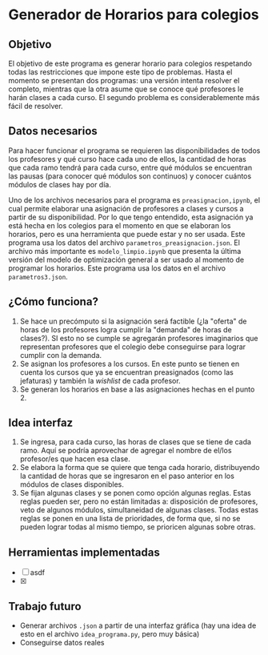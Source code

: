 # Generador de Horarios para colegios

## Objetivo
El objetivo de este programa es generar horario para colegios respetando todas las restricciones que impone este tipo de problemas. Hasta el momento se presentan dos programas: una versión intenta resolver el completo, mientras que la otra asume que se conoce qué profesores le harán clases a cada curso. El segundo problema es considerablemente más fácil de resolver.

## Datos necesarios
Para hacer funcionar el programa se requieren las disponibilidades de todos los profesores y qué curso hace cada uno de ellos, la cantidad de horas que cada ramo tendrá para cada curso, entre qué módulos se encuentran las pausas (para conocer qué módulos son continuos) y conocer cuántos módulos de clases hay por día.

Uno de los archivos necesarios para el programa es `preasignacion,ipynb`, el cual permite elaborar una asignación de profesores a clases y cursos a partir de su disponibilidad. Por lo que tengo entendido, esta asignación ya está hecha en los colegios para el momento en que se elaboran los horarios, pero es una herramienta que puede estar y no ser usada. Este programa usa los datos del archivo `parametros_preasignacion.json`.
El archivo más importante es `modelo_limpio.ipynb` que presenta la última versión del modelo de optimización general a ser usado al momento de programar los horarios. Este programa usa los datos en el archivo `parametros3.json`. 

## ¿Cómo funciona?
1. Se hace un precómputo si la asignación será factible (¿la "oferta" de horas de los profesores logra cumplir la "demanda" de horas de clases?). SI esto no se cumple se agregarán profesores imaginarios que representan profesores que el colegio debe conseguirse para lograr cumplir con la demanda.
2. Se asignan los profesores a los cursos. En este punto se tienen en cuenta los cursos que ya se encuentran preasignados (como las jefaturas) y también la *wishlist* de cada profesor.
3. Se generan los horarios en base a las asignaciones hechas en el punto 2.

## Idea interfaz
1. Se ingresa, para cada curso, las horas de clases que se tiene de cada ramo. Aquí se podría aprovechar de agregar el nombre de el/los profesor/es que hacen esa clase.
2. Se elabora la forma que se quiere que tenga cada horario, distribuyendo la cantidad de horas que se ingresaron en el paso anterior en los módulos de clases disponibles.
3. Se fijan algunas clases y se ponen como opción algunas reglas. Estas reglas pueden ser, pero no están limitadas a: disposición de profesores, veto de algunos módulos, simultaneidad de algunas clases. Todas estas reglas se ponen en una lista de prioridades, de forma que, si no se pueden lograr todas al mismo tiempo, se prioricen algunas sobre otras.

## Herramientas implementadas
- [ ] asdf
- [x]

## Trabajo futuro
- Generar archivos `.json` a partir de una interfaz gráfica (hay una idea de esto en el archivo `idea_programa.py`, pero muy básica)
- Conseguirse datos reales